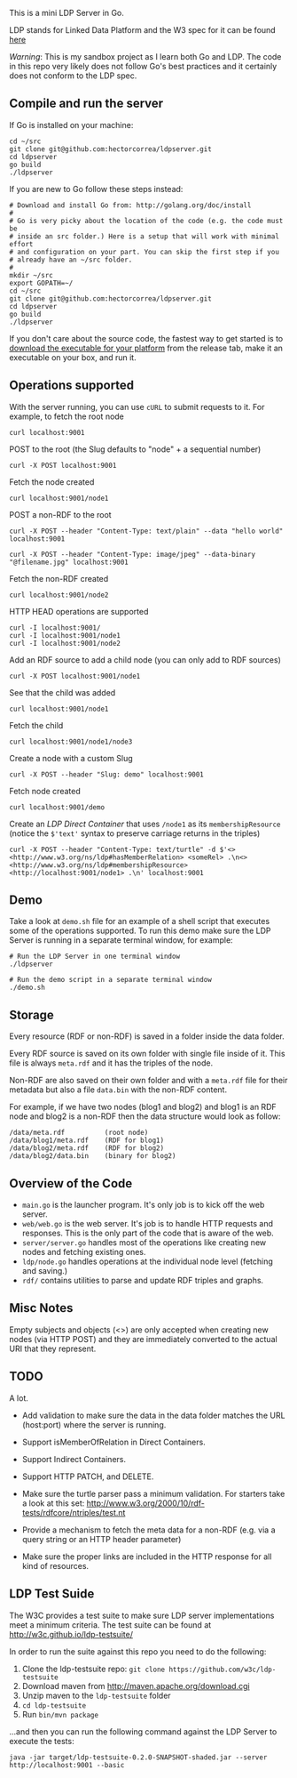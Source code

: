 This is a mini LDP Server in Go.

LDP stands for Linked Data Platform and the W3 spec for it can be found [here]( http://www.w3.org/TR/ldp/)

*Warning*: This is my sandbox project as I learn both Go and LDP. The code in this repo very likely does not follow Go's best practices and it certainly does not conform to the LDP spec.


## Compile and run the server
If Go is installed on your machine:

    cd ~/src
    git clone git@github.com:hectorcorrea/ldpserver.git
    cd ldpserver
    go build
    ./ldpserver

If you are new to Go follow these steps instead:

    # Download and install Go from: http://golang.org/doc/install
    #
    # Go is very picky about the location of the code (e.g. the code must be
    # inside an src folder.) Here is a setup that will work with minimal effort
    # and configuration on your part. You can skip the first step if you
    # already have an ~/src folder.
    #
    mkdir ~/src
    export GOPATH=~/
    cd ~/src
    git clone git@github.com:hectorcorrea/ldpserver.git
    cd ldpserver
    go build
    ./ldpserver

If you don't care about the source code, the fastest way to get started is to [download the executable for your platform](https://github.com/hectorcorrea/ldpserver/releases) from the release tab, make it an executable on your box, and run it.


## Operations supported
With the server running, you can use `cURL` to submit requests to it. For example, to fetch the root node

    curl localhost:9001

POST to the root (the Slug defaults to "node" + a sequential number)

    curl -X POST localhost:9001

Fetch the node created

    curl localhost:9001/node1

POST a non-RDF to the root

    curl -X POST --header "Content-Type: text/plain" --data "hello world" localhost:9001

    curl -X POST --header "Content-Type: image/jpeg" --data-binary "@filename.jpg" localhost:9001

Fetch the non-RDF created

    curl localhost:9001/node2

HTTP HEAD operations are supported

    curl -I localhost:9001/
    curl -I localhost:9001/node1
    curl -I localhost:9001/node2

Add an RDF source to add a child node (you can only add to RDF sources)

    curl -X POST localhost:9001/node1

See that the child was added

    curl localhost:9001/node1

Fetch the child

    curl localhost:9001/node1/node3

Create a node with a custom Slug

    curl -X POST --header "Slug: demo" localhost:9001

Fetch node created

    curl localhost:9001/demo

Create an *LDP Direct Container* that uses `/node1` as its `membershipResource` (notice the `$'text'` syntax to preserve carriage returns in the triples)

    curl -X POST --header "Content-Type: text/turtle" -d $'<> <http://www.w3.org/ns/ldp#hasMemberRelation> <someRel> .\n<> <http://www.w3.org/ns/ldp#membershipResource> <http://localhost:9001/node1> .\n' localhost:9001


## Demo
Take a look at `demo.sh` file for an example of a shell script that executes some of the operations supported. To run this demo make sure the LDP Server is running in a separate terminal window, for example:

    # Run the LDP Server in one terminal window
    ./ldpserver

    # Run the demo script in a separate terminal window
    ./demo.sh


## Storage
Every resource (RDF or non-RDF) is saved in a folder inside the data folder.

Every RDF source is saved on its own folder with single file inside of it. This file is always `meta.rdf` and it has the triples of the node.

Non-RDF are also saved on their own folder and with a `meta.rdf` file for their metadata but also a file `data.bin` with the non-RDF content.

For example, if we have two nodes (blog1 and blog2) and blog1 is an RDF node and blog2 is a non-RDF then the data structure would look as follow:

    /data/meta.rdf          (root node)
    /data/blog1/meta.rdf    (RDF for blog1)
    /data/blog2/meta.rdf    (RDF for blog2)
    /data/blog2/data.bin    (binary for blog2)


## Overview of the Code

* `main.go` is the launcher program. It's only job is to kick off the web server.
* `web/web.go` is the web server. It's job is to handle HTTP requests and responses. This is the only part of the code that is aware of the web.
* `server/server.go` handles most of the operations like creating new nodes and fetching existing ones.
* `ldp/node.go` handles operations at the individual node level (fetching and saving.)
* `rdf/` contains utilities to parse and update RDF triples and graphs.


## Misc Notes
Empty subjects and objects (<>) are only accepted when creating new nodes (via HTTP POST) and they are immediately converted to the actual URI that they represent.


## TODO
A lot.

* Add validation to make sure the data in the data folder matches the URL (host:port) where the server is running.

* Support isMemberOfRelation in Direct Containers.

* Support Indirect Containers.

* Support HTTP PATCH, and DELETE.

* Make sure the turtle parser pass a minimum validation. For starters take a look at this set: http://www.w3.org/2000/10/rdf-tests/rdfcore/ntriples/test.nt

* Provide a mechanism to fetch the meta data for a non-RDF (e.g. via a query string or an HTTP header parameter)

* Make sure the proper links are included in the HTTP response for all kind of resources.


## LDP Test Suide
The W3C provides a test suite to make sure LDP server implementations meet a minimum criteria. The test suite can be found at http://w3c.github.io/ldp-testsuite/

In order to run the suite against this repo you need to do the following:

  1. Clone the ldp-testsuite repo: `git clone https://github.com/w3c/ldp-testsuite`
  1. Download maven from http://maven.apache.org/download.cgi
  1. Unzip maven to the `ldp-testsuite` folder
  1. `cd ldp-testsuite`
  1. Run `bin/mvn package`

...and then you can run the following command against the LDP Server to execute the tests:

    java -jar target/ldp-testsuite-0.2.0-SNAPSHOT-shaded.jar --server http://localhost:9001 --basic

